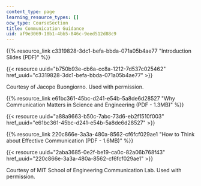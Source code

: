 ```yaml
---
content_type: page
learning_resource_types: []
ocw_type: CourseSection
title: Communication Guidance
uid: af9e3069-18b1-4bb5-846c-9eed512d88c9
---
```


{{% resource_link c3319828-3dc1-befa-bbda-071a05b4ae77 "Introduction Slides (PDF)" %}}

{{< resource uuid="b750b93e-cb6a-cc8a-1212-7d537c025462" href_uuid="c3319828-3dc1-befa-bbda-071a05b4ae77" >}}

Courtesy of Jacopo Buongiorno. Used with permission.

{{% resource_link e61bc361-45bc-d241-e54b-5a8de6d28527 "Why Communication Matters in Science and Engineering (PDF - 1.3MB)" %}}

{{< resource uuid="a88a9663-b50c-7abc-73d6-eb2f1510f003" href_uuid="e61bc361-45bc-d241-e54b-5a8de6d28527" >}} 

{{% resource_link 220c866e-3a3a-480a-8562-cf6fcf029ae1 "How to Think about Effective Communication (PDF - 1.6MB)" %}}

{{< resource uuid="2aba3685-0e2f-be19-ca0c-82a06b768f43" href_uuid="220c866e-3a3a-480a-8562-cf6fcf029ae1" >}}

Courtesy of MIT School of Engineering Communication Lab. Used with permission.